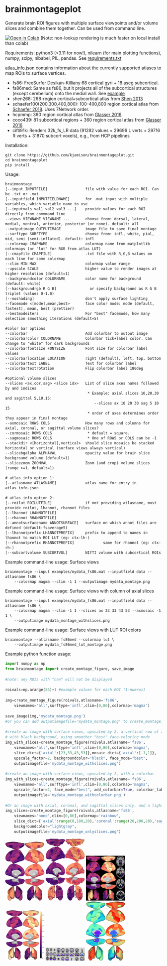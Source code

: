 # brainmontageplot

Generate brain ROI figures with multiple surface viewpoints and/or volume slices and combine them together. Can be used from command line.

[![Open in Colab](https://colab.research.google.com/assets/colab-badge.svg)](https://colab.research.google.com/github/kjamison/brainmontageplot/blob/main/brainmontageplot_example.ipynb) (Note: non-lookup rendering is much faster on local install than colab)

Requirements: python3 (<3.11 for now!), nilearn (for main plotting functions), numpy, scipy, nibabel, PIL, pandas. See [requirements.txt](requirements.txt)

[atlas_info.json](brainmontage/atlases/atlas_info.json) contains information about the currently supported atlases to map ROIs to surface vertices.
* fs86: FreeSurfer Desikan-Killiany 68 cortical gyri + 18 aseg subcortical.
* fs86med: Same as fs86, but it projects all of the subcortical structures (except cerebellum) onto the medial wall. See [example](examples/mydata_fs86sub_montage.png)
* shen268: 268-region cortical+subcortical atlas from [Shen 2013](https://pubmed.ncbi.nlm.nih.gov/23747961/)
* schaefer100(200,300,400,800): 100-400,800 region cortical atlas from [Schaefer 2018](https://pubmed.ncbi.nlm.nih.gov/28981612/). Uses 7Network order.
* hcpmmp: 360 region cortical atlas from [Glasser 2016](https://pubmed.ncbi.nlm.nih.gov/27437579/)
* coco439: 81 subcortical regions + 360 region cortical atlas from [Glasser 2016](https://pubmed.ncbi.nlm.nih.gov/27437579/)
* cifti91k: Renders 32k_fs_LR data (91282 values = 29696 L verts + 29716 R verts + 31870 subcort voxels), e.g., from HCP pipelines

Installation:
```
git clone https://github.com/kjamison/brainmontageplot.git
cd brainmontageplot
pip install .
```


Usage:
```
brainmontage 
[--input INPUTFILE]                 file with value for each ROI. Can be .txt or .mat
[--inputfield INPUTFIELDNAME]       for .mat input with multiple variables, which variable name to use
[--inputvals val1 val2 val3 ...]    provide values for each ROI directly from commmand line
--views VIEWNAME VIEWNAME ...       choose from: dorsal, lateral, medial, ventral, anterior, posterior (or none). default: all
--outputimage OUTPUTIMAGE           image file to save final montage
--surftype SURFTYPE                 choose from: infl, white, pial, mid, semi (semi-inflated). default: infl
--colormap CMAPNAME                 colormap name from matplotlib colormaps (or "lut" for RGB from atlas LUT)
[--cmapfile CMAPFILE]               .txt file with R,G,B values on each line for some colormap 
--clim MIN MAX                      colormap value range
--upscale SCALE                     higher value to render images at higher resolution (default=1)
--backgroundcolor COLORNAME         color name for background (default: white)
[--backgroundrgb R G B]               or specify background as R G B triplet (values 0-1.0)
[--noshading]                       don't apply surface lighting
--facemode <[mode],mean,best>       face color mode: mode (default, fastest), mean, best (prettier)
--bestmodeiters                     For "best" facemode, how many selection smoothing iterations (default=5)

#color bar options
--colorbar                          Add colorbar to output image
--colorbarcolor COLORNAME           Colorbar tick+label color. Can change to "white" for dark backgrounds
--colorbarfontsize FONTSIZE         Font size for colorbar label values
--colorbarlocation LOCATION         right (default), left, top, bottom
--colorbartext LABEL                Text for colorbar label
--colorbartextrotation              Flip colorbar label 180deg

#optional volume slices
--slices <ax,cor,sag> <slice idx>   List of slice axes names followed by and indices
                                     * Example: axial slices 10,20,30 and sagittal 5,10,15: 
                                        --slices ax 10 20 30 sag 5 10 15
                                     * order of axes determines order they appear in final montage
--axmosaic ROWS COLS                How many rows and columns for axial, coronal, or sagittal volume slices?
--cormosaic ROWS COLS                * default = square. 
--sagmosaic ROWS COLS                * One of ROWS or COLS can be -1
--stackdir <[horizontal],vertical>  should slice mosaics be stacked horizontal or vertical (surface views always vertical)
--slicebgalpha ALPHAVAL             opacity value for brain slice background volume (default=1)
--slicezoom ZOOMVAL                 Zoom (and crop) volume slices (range >=1. default=1)

# atlas info option 1:
[--atlasname ATLASNAME]             atlas name for entry in atlas_info.json

# atlas info option 2:
[--roilut ROILUTFILE]               if not providing atlasname, must provide roilut, lhannot, rhannot files
[--lhannot LHANNOTFILE]
[--rhannot RHANNOTFILE]
[--annotsurfacename ANNOTSURFACE]   surface on which annot files are defined (default:fsaverage5)
[--lhannotprefix LHANNOTPREFIX]     prefix to append to names in lhannot to match ROI LUT (eg: ctx-lh-)
[--rhannotprefix RHANNOTPREFIX]             same for rhannot (eg: ctx-rh-)
[--subcortvolume SUBCORTVOL]        NIfTI volume with subcortical ROIs
```

Example command-line usage: Surface views
```
brainmontage --input examples/mydata_fs86.mat --inputfield data --atlasname fs86 \
    --colormap magma --clim -1 1 --outputimage mydata_montage.png
```

Example command-line usage: Surface views with column of axial slices
```
brainmontage --input examples/mydata_fs86.mat --inputfield data --atlasname fs86 \
    --colormap magma --clim -1 1 --slices ax 23 33 43 53 --axmosaic -1 1 \
    --outputimage mydata_montage_withslices.png 
```

Example command-line usage: Surface views with LUT ROI colors
```
brainmontage --atlasname fs86med --colormap lut \
    --outputimage mydata_fs86med_lut_montage.png
```

Example python function usage:
```python
import numpy as np
from brainmontage import create_montage_figure, save_image

#note: any ROIs with "nan" will not be displayed

roivals=np.arange(86)+1 #example values for each ROI (1-numroi)

img=create_montage_figure(roivals,atlasname='fs86',
    viewnames='all',surftype='infl',clim=[0,86],colormap='magma')

save_image(img,'mydata_montage.png')
#or you can add outputimagefile='mydata_montage.png' to create_montage_figure() to save directly

#create an image with surface views, upscaled by 2, a vertical row of axial slices, 
# with black background, using smoother "best" face-coloring mode
img_with_slices=create_montage_figure(roivals,atlasname='fs86',
    viewnames='all',surftype='infl',clim=[0,86],colormap='magma',
    slice_dict={'axial':[23,33,43,53]},mosaic_dict={'axial':[-1,1]},
    upscale_factor=2, backgroundcolor="black", face_mode="best",
    outputimagefile='mydata_montage_withslices.png')

#create an image with surface views, upscaled by 2, with a colorbar
img_with_slices=create_montage_figure(roivals,atlasname='fs86',
    viewnames='all',surftype='infl',clim=[0,86],colormap='magma',
    upscale_factor=2, face_mode="best", add_colorbar=True, colorbar_label='my data',
    outputimagefile='mydata_montage_withcolorbar.png')

#Or an image with axial, coronal, and sagittal slices only, and a light gray background
img_slices=create_montage_figure(roivals,atlasname='fs86',
    viewnames='none',clim=[0,86],colormap='rainbow',
    slice_dict={'axial':range(0,180,20),'coronal':range(20,200,20),'sagittal':range(10,180,20)},
    backgroundcolor="lightgray",
    outputimagefile='mydata_montage_onlyslices.png')

```
<img src="examples/mydata_montage.png" width=25%> <img src="examples/mydata_montage_whitesurf.png" width=25%> <img src="examples/mydata_montage_withslices.png" width=25%> <img src="examples/mydata_montage_withcolorbar.png" width=25%> <img src="examples/mydata_montage_onlyslices.png" width=25%> <img src="examples/mydata_fs86sub_montage.png" width=25%> 
